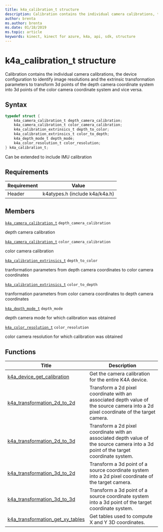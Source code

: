 ```yaml
---
title: k4a_calibration_t structure
description: Calibration contains the individual camera calibrations, the device configuration to identify image resolutions and the extrinsic transformation parameters to transform 3d points of the depth camera coordinate system into 3d points of the color camera coordinate system and vice versa. 
author: brenta
ms.author: brenta
ms.date: 01/18/2019
ms.topic: article
keywords: kinect, kinect for azure, k4a, api, sdk, structure
---
```

# k4a_calibration_t structure

Calibration contains the individual camera calibrations, the device configuration to identify image resolutions and the extrinsic transformation parameters to transform 3d points of the depth camera coordinate system into 3d points of the color camera coordinate system and vice versa. 

## Syntax

```C
typedef struct {
    k4a_camera_calibration_t depth_camera_calibration;
    k4a_camera_calibration_t color_camera_calibration;
    k4a_calibration_extrinsics_t depth_to_color;
    k4a_calibration_extrinsics_t color_to_depth;
    k4a_depth_mode_t depth_mode;
    k4a_color_resolution_t color_resolution;
} k4a_calibration_t;
```
Can be extended to include IMU calibration

## Requirements

Requirement | Value
------------|--------------------------------
 Header | k4atypes.h (include k4a/k4a.h) 


## Members

[`k4a_camera_calibration_t`](~/api/0.2.0/k4a-camera-calibration-t.md) `depth_camera_calibration`

depth camera calibration 

[`k4a_camera_calibration_t`](~/api/0.2.0/k4a-camera-calibration-t.md) `color_camera_calibration`

color camera calibration 

[`k4a_calibration_extrinsics_t`](~/api/0.2.0/k4a-calibration-extrinsics-t.md) `depth_to_color`

tranformation parameters from depth camera coordinates to color camera coordinates 

[`k4a_calibration_extrinsics_t`](~/api/0.2.0/k4a-calibration-extrinsics-t.md) `color_to_depth`

tranformation parameters from color camera coordinates to depth camera coordinates 

[`k4a_depth_mode_t`](~/api/0.2.0/k4a-depth-mode-t.md) `depth_mode`

depth camera mode for which calibration was obtained 

[`k4a_color_resolution_t`](~/api/0.2.0/k4a-color-resolution-t.md) `color_resolution`

color camera resolution for which calibration was obtained 

## Functions

|  Title | Description |
|--------|-------------|
| [k4a_device_get_calibration](~/api/0.2.0/k4a-device-get-calibration.md) | Get the camera calibration for the entire K4A device.  |
| [k4a_transformation_2d_to_2d](~/api/0.2.0/k4a-transformation-2d-to-2d.md) | Transform a 2d pixel coordinate with an associated depth value of the source camera into a 2d pixel coordinate of the target camera.  |
| [k4a_transformation_2d_to_3d](~/api/0.2.0/k4a-transformation-2d-to-3d.md) | Transform a 2d pixel coordinate with an associated depth value of the source camera into a 3d point of the target coordinate system.  |
| [k4a_transformation_3d_to_2d](~/api/0.2.0/k4a-transformation-3d-to-2d.md) | Transform a 3d point of a source coordinate system into a 2d pixel coordinate of the target camera.  |
| [k4a_transformation_3d_to_3d](~/api/0.2.0/k4a-transformation-3d-to-3d.md) | Transform a 3d point of a source coordinate system into a 3d point of the target coordinate system.  |
| [k4a_transformation_get_xy_tables](~/api/0.2.0/k4a-transformation-get-xy-tables.md) | Get tables used to compute X and Y 3D coordinates.  |

